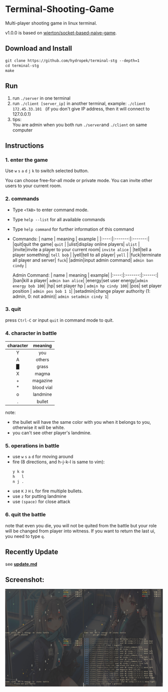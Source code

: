 # Terminal-Shooting-Game

Multi-player shooting game in linux terminal.

v1.0.0 is based on [wierton/socket-based-naive-game](https://github.com/wierton/socket-based-naive-game).

## Download and Install 
  ```shell
  git clone https://github.com/hydropek/terminal-stg --depth=1
  cd terminal-stg
  make
  ```

## Run  

  1. run `./server` in one terminal
  2. run `./client [server_ip]` in another terminal, example: `./client 172.45.33.101 ` (if you don't give IP address, then it will connect to 127.0.0.1)
  3. tips:  
     You are admin when you both run `./server`and `./client` on same computer

## Instructions  

### 1. enter the game

  Use `w` `s` `a` `d` `j` `k` to switch selected button.

  You can choose free-for-all mode or private mode. You can invite other users to your current room.

### 2. commands 

  * Type `<TAB>` to enter command mode.
  * Type `help --list` for all available commands
  * Type `help command` for further information of this command
  * Commands:
    | name | meaning | example |
    |:----:|:-------:|:-------:|
    |quit|quit the game| `quit` |
    |ulist|display online players| `ulist` |
    |invite|invite a player to your current room| `invite alice` |
    |tell|tell a player something| `tell bob` |
    |yell|tell to all player| `yell` |
    |fuck|terminate all player and server| `fuck`|
    |admin|input admin command| `admin ban cindy` |
    
    Admin Command:
    | name | meaning | example|
    |:----:|:-------:|:------:|
    |ban|kill a player| `admin ban alice`|
    |energy|set user energy|`admin energy bob 100`|
    |hp| set player hp | `admin hp cindy 100`|
    |pos| set player position | `admin pos bob 1 1`|
    |setadmin|change player authority (1: admin, 0: not admin)| `admin setadmin cindy 1`|
###  3. quit

  press `Ctrl-C` or input `quit` in command mode to quit.

###  4. character in battle

  |  character  |  meaning  |
  |:-----------:|:---------:|
  |      Y      |    you    |
  |      A      |   others  |
  |      █      |   grass   |
  |      X      |   magma   |
  |      +      |  magazine |
  |      *      | blood vial|
  |      o      | landmine  |
  |      .      |  bullet   |

  note:
  - the bullet will have the same color with you when it belongs to you, otherwise it will be white.
  - you can't see other player's landmine.

###  5. operations in battle

  * use `w` `s` `a` `d` for moving around
  * fire (8 directions, and h-j-k-l is same to vim):  
    ```
    y k o
    h   l
    n j .  
    ```
  * use `K` `J` `H` `L` for fire multiple bullets.
  * use `z` for putting landmine
  * use `(space)` for close attack

###  6. quit the battle

  note that even you die, you will not be quited from the battle
but your role will be changed from player into witness. If you
want to return the last ui, you need to type `q`.

## Recently Update
  see **[update.md](https://github.com/hydropek/terminal-stg/blob/master/update.md)**

## Screenshot:
  ![screenshot](screenshot.jpg)
